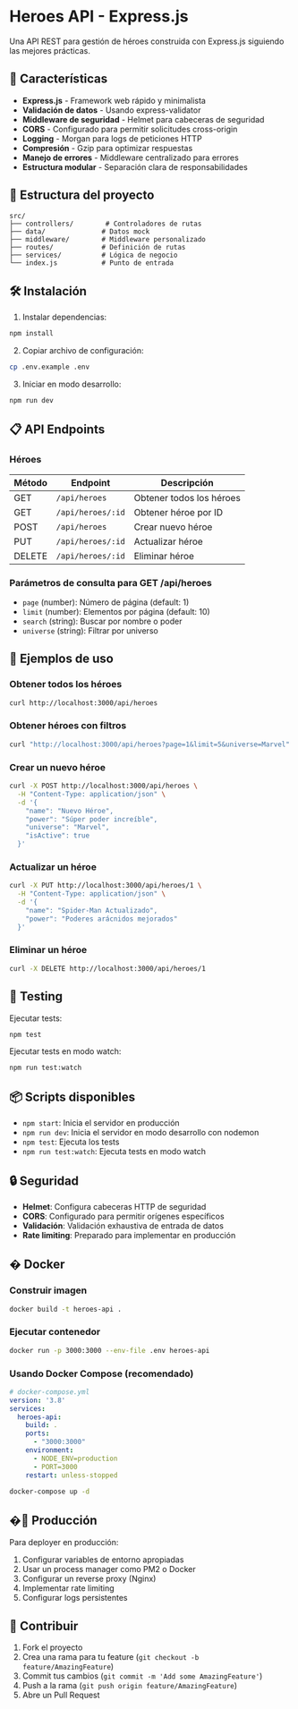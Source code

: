# Heroes API - Express.js

Una API REST para gestión de héroes construida con Express.js siguiendo las mejores prácticas.

## 🚀 Características

- **Express.js** - Framework web rápido y minimalista
- **Validación de datos** - Usando express-validator
- **Middleware de seguridad** - Helmet para cabeceras de seguridad
- **CORS** - Configurado para permitir solicitudes cross-origin
- **Logging** - Morgan para logs de peticiones HTTP
- **Compresión** - Gzip para optimizar respuestas
- **Manejo de errores** - Middleware centralizado para errores
- **Estructura modular** - Separación clara de responsabilidades

## 📁 Estructura del proyecto

```
src/
├── controllers/        # Controladores de rutas
├── data/              # Datos mock
├── middleware/        # Middleware personalizado
├── routes/            # Definición de rutas
├── services/          # Lógica de negocio
└── index.js           # Punto de entrada
```

## 🛠️ Instalación

1. Instalar dependencias:
```bash
npm install
```

2. Copiar archivo de configuración:
```bash
cp .env.example .env
```

3. Iniciar en modo desarrollo:
```bash
npm run dev
```

## 📋 API Endpoints

### Héroes

| Método | Endpoint | Descripción |
|--------|----------|-------------|
| GET | `/api/heroes` | Obtener todos los héroes |
| GET | `/api/heroes/:id` | Obtener héroe por ID |
| POST | `/api/heroes` | Crear nuevo héroe |
| PUT | `/api/heroes/:id` | Actualizar héroe |
| DELETE | `/api/heroes/:id` | Eliminar héroe |

### Parámetros de consulta para GET /api/heroes

- `page` (number): Número de página (default: 1)
- `limit` (number): Elementos por página (default: 10)
- `search` (string): Buscar por nombre o poder
- `universe` (string): Filtrar por universo

## 📝 Ejemplos de uso

### Obtener todos los héroes
```bash
curl http://localhost:3000/api/heroes
```

### Obtener héroes con filtros
```bash
curl "http://localhost:3000/api/heroes?page=1&limit=5&universe=Marvel"
```

### Crear un nuevo héroe
```bash
curl -X POST http://localhost:3000/api/heroes \
  -H "Content-Type: application/json" \
  -d '{
    "name": "Nuevo Héroe",
    "power": "Súper poder increíble",
    "universe": "Marvel",
    "isActive": true
  }'
```

### Actualizar un héroe
```bash
curl -X PUT http://localhost:3000/api/heroes/1 \
  -H "Content-Type: application/json" \
  -d '{
    "name": "Spider-Man Actualizado",
    "power": "Poderes arácnidos mejorados"
  }'
```

### Eliminar un héroe
```bash
curl -X DELETE http://localhost:3000/api/heroes/1
```

## 🧪 Testing

Ejecutar tests:
```bash
npm test
```

Ejecutar tests en modo watch:
```bash
npm run test:watch
```

## 📦 Scripts disponibles

- `npm start`: Inicia el servidor en producción
- `npm run dev`: Inicia el servidor en modo desarrollo con nodemon
- `npm test`: Ejecuta los tests
- `npm run test:watch`: Ejecuta tests en modo watch

## 🔒 Seguridad

- **Helmet**: Configura cabeceras HTTP de seguridad
- **CORS**: Configurado para permitir orígenes específicos
- **Validación**: Validación exhaustiva de entrada de datos
- **Rate limiting**: Preparado para implementar en producción

## � Docker

### Construir imagen
```bash
docker build -t heroes-api .
```

### Ejecutar contenedor
```bash
docker run -p 3000:3000 --env-file .env heroes-api
```

### Usando Docker Compose (recomendado)
```yaml
# docker-compose.yml
version: '3.8'
services:
  heroes-api:
    build: .
    ports:
      - "3000:3000"
    environment:
      - NODE_ENV=production
      - PORT=3000
    restart: unless-stopped
```

```bash
docker-compose up -d
```

## �🚀 Producción

Para deployer en producción:

1. Configurar variables de entorno apropiadas
2. Usar un process manager como PM2 o Docker
3. Configurar un reverse proxy (Nginx)
4. Implementar rate limiting
5. Configurar logs persistentes

## 🤝 Contribuir

1. Fork el proyecto
2. Crea una rama para tu feature (`git checkout -b feature/AmazingFeature`)
3. Commit tus cambios (`git commit -m 'Add some AmazingFeature'`)
4. Push a la rama (`git push origin feature/AmazingFeature`)
5. Abre un Pull Request
